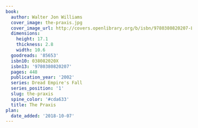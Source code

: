```yaml
---
book:
  author: Walter Jon Williams
  cover_image: the-praxis.jpg
  cover_image_url: http://covers.openlibrary.org/b/isbn/9780380820207-L.jpg
  dimensions:
    height: 17.1
    thickness: 2.8
    width: 10.6
  goodreads: '85653'
  isbn10: 038082020X
  isbn13: '9780380820207'
  pages: 448
  publication_year: '2002'
  series: Dread Empire's Fall
  series_position: '1'
  slug: the-praxis
  spine_color: '#cda633'
  title: The Praxis
plan:
  date_added: '2018-10-07'
---
```

